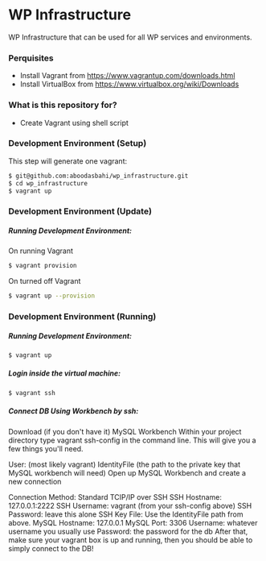 # WP Infrastructure #

WP Infrastructure that can be used for all WP services and environments.

### Perquisites ###

* Install Vagrant from https://www.vagrantup.com/downloads.html
* Install VirtualBox from https://www.virtualbox.org/wiki/Downloads

### What is this repository for? ###

* Create Vagrant using shell script

### Development Environment (Setup) ###

This step will generate one vagrant:

```sh
$ git@github.com:aboodasbahi/wp_infrastructure.git
$ cd wp_infrastructure 
$ vagrant up
```

### Development Environment (Update)  ###

##### Running Development Environment: #####
On running Vagrant
```sh
$ vagrant provision
```

On turned off Vagrant
```sh
$ vagrant up --provision
```

### Development Environment (Running)  ###

##### Running Development Environment: #####
```sh
$ vagrant up
```

##### Login inside the virtual machine: #####
```sh
$ vagrant ssh
```
##### Connect DB Using Workbench by ssh: #####

Download (if you don't have it) MySQL Workbench
Within your project directory type vagrant ssh-config in the command line. This will give you a few things you'll need.

User: (most likely vagrant)
IdentityFile (the path to the private key that MySQL workbench will need)
Open up MySQL Workbench and create a new connection

Connection Method: Standard TCIP/IP over SSH
SSH Hostname: 127.0.0.1:2222
SSH Username: vagrant (from your ssh-config above)
SSH Password: leave this alone
SSH Key File: Use the IdentityFile path from above.
MySQL Hostname: 127.0.0.1
MySQL Port: 3306
Username: whatever username you usually use
Password: the password for the db
After that, make sure your vagrant box is up and running, then you should be able to simply connect to the DB!
